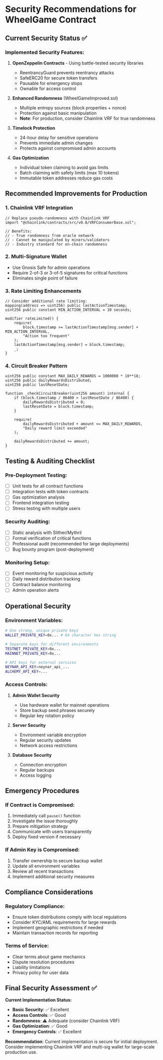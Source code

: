 # Security Recommendations for WheelGame Contract

## Current Security Status ✅

### Implemented Security Features:
1. **OpenZeppelin Contracts** - Using battle-tested security libraries
   - ReentrancyGuard prevents reentrancy attacks
   - SafeERC20 for secure token transfers
   - Pausable for emergency stops
   - Ownable for access control

2. **Enhanced Randomness** (WheelGameImproved.sol)
   - Multiple entropy sources (block properties + nonce)
   - Protection against basic manipulation
   - **Note**: For production, consider Chainlink VRF for true randomness

3. **Timelock Protection**
   - 24-hour delay for sensitive operations
   - Prevents immediate admin changes
   - Protects against compromised admin accounts

4. **Gas Optimization**
   - Individual token claiming to avoid gas limits
   - Batch claiming with safety limits (max 10 tokens)
   - Immutable token addresses reduce gas costs

## Recommended Improvements for Production

### 1. Chainlink VRF Integration
```solidity
// Replace pseudo-randomness with Chainlink VRF
import "@chainlink/contracts/src/v0.8/VRFConsumerBase.sol";

// Benefits:
// - True randomness from oracle network
// - Cannot be manipulated by miners/validators
// - Industry standard for on-chain randomness
```

### 2. Multi-Signature Wallet
- Use Gnosis Safe for admin operations
- Require 2-of-3 or 3-of-5 signatures for critical functions
- Eliminates single point of failure

### 3. Rate Limiting Enhancements
```solidity
// Consider additional rate limiting:
mapping(address => uint256) public lastActionTimestamp;
uint256 public constant MIN_ACTION_INTERVAL = 10 seconds;

modifier rateLimited() {
    require(
        block.timestamp >= lastActionTimestamp[msg.sender] + MIN_ACTION_INTERVAL,
        "Action too frequent"
    );
    lastActionTimestamp[msg.sender] = block.timestamp;
    _;
}
```

### 4. Circuit Breaker Pattern
```solidity
uint256 public constant MAX_DAILY_REWARDS = 1000000 * 10**18;
uint256 public dailyRewardsDistributed;
uint256 public lastResetDate;

function _checkCircuitBreaker(uint256 amount) internal {
    if (block.timestamp / 86400 > lastResetDate / 86400) {
        dailyRewardsDistributed = 0;
        lastResetDate = block.timestamp;
    }
    
    require(
        dailyRewardsDistributed + amount <= MAX_DAILY_REWARDS,
        "Daily reward limit exceeded"
    );
    
    dailyRewardsDistributed += amount;
}
```

## Testing & Auditing Checklist

### Pre-Deployment Testing:
- [ ] Unit tests for all contract functions
- [ ] Integration tests with token contracts
- [ ] Gas optimization analysis
- [ ] Frontend integration testing
- [ ] Stress testing with multiple users

### Security Auditing:
- [ ] Static analysis with Slither/Mythril
- [ ] Formal verification of critical functions
- [ ] Professional audit (recommended for large deployments)
- [ ] Bug bounty program (post-deployment)

### Monitoring Setup:
- [ ] Event monitoring for suspicious activity
- [ ] Daily reward distribution tracking
- [ ] Contract balance monitoring
- [ ] Admin operation alerts

## Operational Security

### Environment Variables:
```bash
# Use strong, unique private keys
WALLET_PRIVATE_KEY=0x... # 64 character hex string

# Separate keys for different environments
TESTNET_PRIVATE_KEY=0x...
MAINNET_PRIVATE_KEY=0x...

# API keys for external services
NEYNAR_API_KEY=neynar_api_...
ALCHEMY_API_KEY=...
```

### Access Controls:
1. **Admin Wallet Security**
   - Use hardware wallet for mainnet operations
   - Store backup seed phrases securely
   - Regular key rotation policy

2. **Server Security**
   - Environment variable encryption
   - Regular security updates
   - Network access restrictions

3. **Database Security**
   - Connection encryption
   - Regular backups
   - Access logging

## Emergency Procedures

### If Contract is Compromised:
1. Immediately call `pause()` function
2. Investigate the issue thoroughly
3. Prepare mitigation strategy
4. Communicate with users transparently
5. Deploy fixed version if necessary

### If Admin Key is Compromised:
1. Transfer ownership to secure backup wallet
2. Update all environment variables
3. Review all recent transactions
4. Implement additional security measures

## Compliance Considerations

### Regulatory Compliance:
- Ensure token distributions comply with local regulations
- Consider KYC/AML requirements for large rewards
- Implement geographic restrictions if needed
- Maintain transaction records for reporting

### Terms of Service:
- Clear terms about game mechanics
- Dispute resolution procedures
- Liability limitations
- Privacy policy for user data

## Final Security Assessment ✅

**Current Implementation Status:**
- **Basic Security**: ✅ Excellent
- **Access Controls**: ✅ Good
- **Randomness**: ⚠️ Adequate (consider Chainlink VRF)
- **Gas Optimization**: ✅ Good
- **Emergency Controls**: ✅ Excellent

**Recommendation**: Current implementation is secure for initial deployment. Consider implementing Chainlink VRF and multi-sig wallet for large-scale production use.